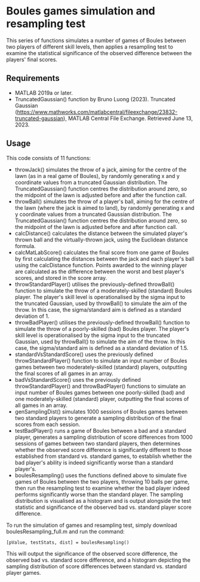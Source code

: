 # Boules games simulation and resampling test

This series of functions simulates a number of games of Boules between
two players of different skill levels, then applies a resampling test to
examine the statistical significance of the observed difference between
the players' final scores.

## Requirements
- MATLAB 2019a or later.
- TruncatedGaussian() function by Bruno Luong (2023).
  Truncated Gaussian (https://www.mathworks.com/matlabcentral/fileexchange/23832-truncated-gaussian), MATLAB Central File Exchange. Retrieved June 13, 2023.

## Usage
This code consists of 11 functions:
- throwJack() simulates the throw of a jack, aiming for the centre of the
lawn (as in a real game of Boules), by randomly generating x and y
coordinate values from a truncated Gaussian distribution. The
TruncatedGaussian() function centres the distribution around zero, so the
midpoint of the lawn is adjusted before and after the function call.
- throwBall() simulates the throw of a player's ball, aiming for the
centre of the lawn (where the jack is aimed to land), by randomly
generating x and y coordinate values from a truncated Gaussian
distribution. The TruncatedGaussian() function centres the distribution
around zero, so the midpoint of the lawn is adjusted before and after
function call.
- calcDistance() calculates the distance between the simulated player's
thrown ball and the virtually-thrown jack, using the Euclidean distance
formula.
- calcMatLabScore() calculates the final score from one game of Boules by first
calculating the distances between the jack and each player's ball using
the calcDistance function. Points awarded to the winning player are 
calculated as the difference between the worst and best player's scores,
and stored in the score array.
- throwStandardPlayer() utilises the previously-defined throwBall() function to
simulate the throw of a moderately-skilled (standard) Boules player.
The player's skill level is operationalised by the sigma input to the 
truncated Gaussian, used by throwBall() to simulate the aim of the throw.
In this case, the sigma/standard aim is defined as a standard deviation
of 1.
- throwBadPlayer() utilises the previously-defined throwBall() function to
simulate the throw of a poorly-skilled (bad) Boules player.
The player's skill level is operationalised by the sigma input to the 
truncated Gaussian, used by throwBall() to simulate the aim of the throw.
In this case, the sigma/standard aim is defined as a standard deviation
of 1.5.
- standardVsStandardScore() uses the previously defined throwStandardPlayer() function
to simulate an input number of Boules games between two moderately-skilled
(standard) players, outputting the final scores of all games in an array.
- badVsStandardScore() uses the previously defined throwStandardPlayer() and
throwBadPlayer() functions to simulate an input number of Boules games
between one poorly-skilled (bad) and one moderately-skilled (standard)
player, outputting the final scores of all games in an array.
- genSamplingDist() simulates 1000 sessions of Boules games between two
standard players to generate a sampling distribution of the final scores
from each session.
- testBadPlayer() runs a game of Boules between a bad and a standard player,
generates a sampling distribution of score differences from 1000 sessions
of games between two standard players, then determines whether the
observed score difference is significantly different to those established
from standard vs. standard games, to establish whether the bad player's
ability is indeed significantly worse than a standard player's.
- boulesResampling() uses the functions defined above to simulate five games of
Boules between the two players, throwing 10 balls per game, then run the
resampling test to examine whether the bad player indeed performs
significantly worse than the standard player. The sampling distribution
is visualised as a histogram and is output alongside the test statistic
and significance of the observed bad vs. standard player score
difference.

To run the simulation of games and resampling test, simply download
boulesResampling_full.m and run the command:
```
[pValue, testStats, dist] = boulesResampling()
```
This will output the significance of the observed score difference, the observed
bad vs. standard score difference, and a histogram depicting the sampling
distribution of score differences between standard vs. standard player games.
